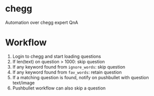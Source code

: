 # chegg
Automation over chegg expert QnA

# Workflow
1. Login to chegg and start loading questions
2. If len(text) on question > 1000: skip question
3. If any keyword found from `ignore_words`: skip question
4. If any keyword found from `fav_words`: retain question
5. If a matching question is found, notify on pushbullet with question text/image
6. Pushbullet workflow can also skip a question
